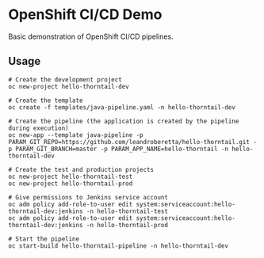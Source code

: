 # OpenShift CI/CD Demo

Basic demonstration of OpenShift CI/CD pipelines.

## Usage

    # Create the development project
    oc new-project hello-thorntail-dev

    # Create the template
    oc create -f templates/java-pipeline.yaml -n hello-thorntail-dev
    
    # Create the pipeline (the application is created by the pipeline during execution)
    oc new-app --template java-pipeline -p PARAM_GIT_REPO=https://github.com/leandroberetta/hello-thorntail.git -p PARAM_GIT_BRANCH=master -p PARAM_APP_NAME=hello-thorntail -n hello-thorntail-dev

    # Create the test and production projects
    oc new-project hello-thorntail-test
    oc new-project hello-thorntail-prod

    # Give permissions to Jenkins service account
    oc adm policy add-role-to-user edit system:serviceaccount:hello-thorntail-dev:jenkins -n hello-thorntail-test
    oc adm policy add-role-to-user edit system:serviceaccount:hello-thorntail-dev:jenkins -n hello-thorntail-prod

    # Start the pipeline 
    oc start-build hello-thorntail-pipeline -n hello-thorntail-dev


